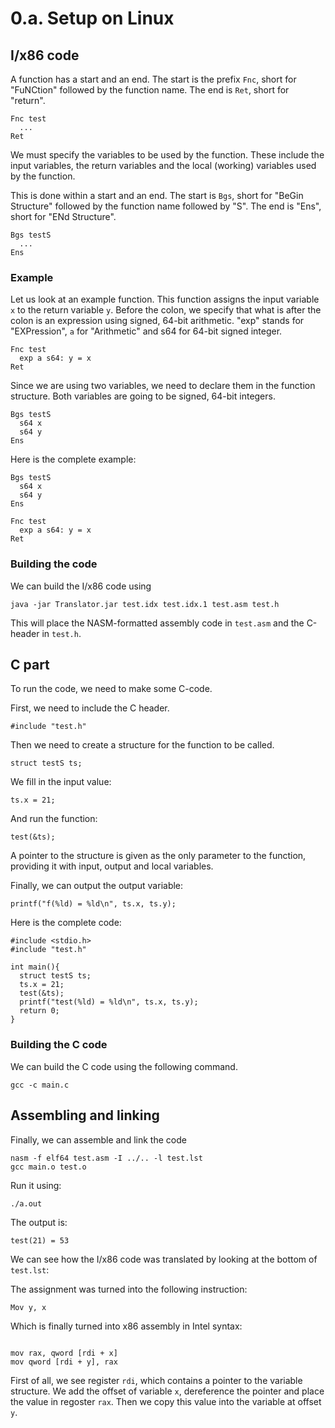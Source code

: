 # 0.a. Setup on Linux

## I/x86 code

A function has a start and an end. The start is the prefix `Fnc`, short for "FuNCtion" followed by the function name. The end is `Ret`, short for "return".

```
Fnc test
  ...
Ret
```

We must specify the variables to be used by the function. These include the input variables, the return variables and the local (working) variables used by the function.

This is done within a start and an end. The start is `Bgs`, short for "BeGin Structure" followed by the function name followed by "S". The end is "Ens", short for "ENd Structure".

```
Bgs testS
  ...
Ens
```

### Example

Let us look at an example function. This function assigns the input variable `x` to the return variable `y`. Before the colon, we specify that what is after the colon is an expression using signed, 64-bit arithmetic. "exp" stands for "EXPression", `a` for "Arithmetic" and s64 for 64-bit signed integer.

```
Fnc test
  exp a s64: y = x
Ret
```

Since we are using two variables, we need to declare them in the function structure. Both variables are going to be signed, 64-bit integers.

```
Bgs testS
  s64 x
  s64 y
Ens
```

Here is the complete example:


```
Bgs testS
  s64 x
  s64 y
Ens

Fnc test
  exp a s64: y = x
Ret
```

### Building the code

We can build the I/x86 code using

```
java -jar Translator.jar test.idx test.idx.1 test.asm test.h
```

This will place the NASM-formatted assembly code in `test.asm` and the C-header in `test.h`.

## C part
To run the code, we need to make some C-code.

First, we need to include the C header.

```
#include "test.h"
```

Then we need to create a structure for the function to be called.

```
struct testS ts;
```

We fill in the input value:

```
ts.x = 21;
```

And run the function:

```
test(&ts);
```

A pointer to the structure is given as the only parameter to the function, providing it with input, output and local variables.

Finally, we can output the output variable:

```
printf("f(%ld) = %ld\n", ts.x, ts.y);
```

Here is the complete code:

```
#include <stdio.h>
#include "test.h"

int main(){
  struct testS ts;
  ts.x = 21;
  test(&ts);
  printf("test(%ld) = %ld\n", ts.x, ts.y);
  return 0;
}
```

### Building the C code

We can build the C code using the following command.

```
gcc -c main.c
```

## Assembling and linking
Finally, we can assemble and link the code

```
nasm -f elf64 test.asm -I ../.. -l test.lst
gcc main.o test.o
```

Run it using:

```
./a.out
```

The output is:

```
test(21) = 53
```

We can see how the I/x86 code was translated by looking at the bottom of `test.lst`:

The assignment was turned into the following instruction:

```
Mov y, x
```

Which is finally turned into x86 assembly in Intel syntax:

```

mov rax, qword [rdi + x]
mov qword [rdi + y], rax

```

First of all, we see register `rdi`, which contains a pointer to the variable structure. We add the offset of variable `x`, dereference the pointer and place the value in regoster `rax`. Then we copy this value into the variable at offset `y`.




























